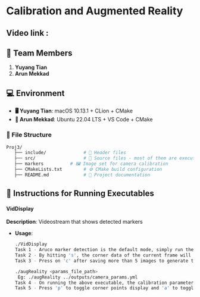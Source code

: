 # Calibration and Augmented Reality

## Video link : 

## 👥 Team Members
1. **Yuyang Tian**
2. **Arun Mekkad**

## 💻 Environment
- **🖥️ Yuyang Tian**: macOS 10.13.1 + CLion + CMake
- **🐧 Arun Mekkad**: Ubuntu 22.04 LTS + VS Code + CMake

### 📂 File Structure
```bash
Proj3/
   ├── include/              # 📁 Header files
   ├── src/                  # 📁 Source files - most of them are executables.
   ├── markers          # 🖼️ Image set for camera calibration
   ├── CMakeLists.txt        # ⚙️ CMake build configuration
   ├── README.md             # 📖 Project documentation
```

## 📌 Instructions for Running Executables

#### **VidDisplay**
**Description**: Videostream that shows detected markers
- **Usage**:
  ```bash
  ./VidDisplay 
  Task 1 - Aruco marker detection is the default mode, simply run the program. The detected corner will be drawn and be printed out the size
  Task 2 - By hitting 's', the corner data of the current frame will be stored for calibration.
  Task 3 - Press on 'c' after saving more than 5 images to generate the calibration matrix. Subsequently on pressing 'w', the calibration parameters will be written to a .yml file in ../outputs folder.
  
  ./augReality <params_file_path>
   Eg: ./augReality ../outputs/camera_params.yml
  Task 4 - On running the above executable, the calibration parameters saved previously will be read and camera pose will be determined.
  Task 5 - Press 'p' to toggle corner points display and 'a' to toggle axes display
 ```